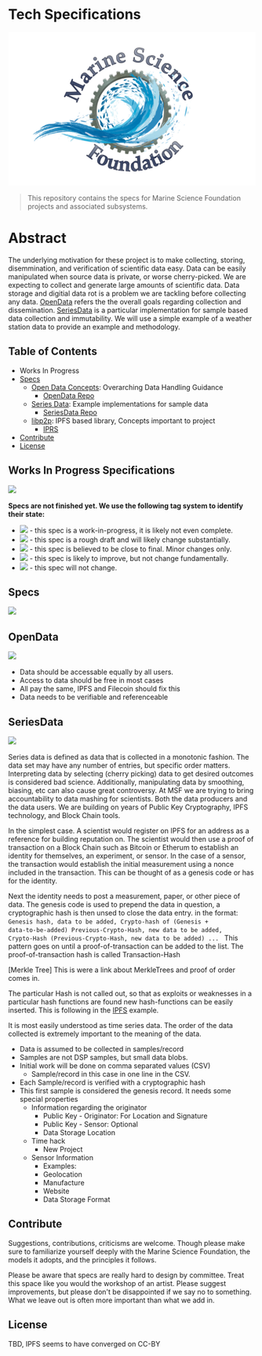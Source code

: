 # Tech Specifications
![](media-artifacts/MSF_Fishsmall.png)
> This repository contains the specs for Marine Science Foundation projects and associated subsystems.

# Abstract
The underlying motivation for these project is to make collecting, storing, disemmination, and verification of scientific data easy. Data can be easily manipulated when source data is private, or worse cherry-picked. We are expecting to collect and generate large amounts of scientific data. Data storage and digitial data rot is a problem we are tackling before collecting any data. [OpenData](#OpenData) refers the the overall goals regarding collection and dissemination. [SeriesData](#SeriesData) is a particular implementation for sample based data collection and immutability. We will use a simple example of a weather station data to provide an example and methodology. 

## Table of Contents

- Works In Progress
- [Specs](#specs)
  - [Open Data Concepts](#OpenData): Overarching Data Handling Guidance
    - [OpenData Repo](https://github.com/MarineScienceFoundation/SeriesData)
  - [Series Data](#SeriesData): Example implementations for sample data
    - [SeriesData Repo](https://github.com/MarineScienceFoundation/SeriesData)
  - [libp2p](https://github.com/libp2p/specs): IPFS based library, Concepts important to project 
    - [IPRS](https://github.com/libp2p/specs/blob/master/IPRS.md)
- [Contribute](#contribute)
- [License](#license)

## Works In Progress Specifications
[![](https://img.shields.io/badge/made%20by-Marine%20Science%20Foudation-blue.svg?style=flat-square)](http://github.com/MarineScienceFoundation)

**Specs are not finished yet. We use the following tag system to identify their state:**

- ![](https://img.shields.io/badge/status-wip-orange.svg?style=flat-square) - this spec is a work-in-progress, it is likely not even complete.
- ![](https://img.shields.io/badge/status-draft-yellow.svg?style=flat-square) - this spec is a rough draft and will likely change substantially.
- ![](https://img.shields.io/badge/status-reliable-green.svg?style=flat-square) - this spec is believed to be close to final. Minor changes only.
- ![](https://img.shields.io/badge/status-stable-brightgreen.svg?style=flat-square) - this spec is likely to improve, but not change fundamentally.
- ![](https://img.shields.io/badge/status-permanent-blue.svg?style=flat-square) - this spec will not change.
## Specs 
![](https://img.shields.io/badge/status-wip-orange.svg?style=flat-square) 
## OpenData 
![](https://img.shields.io/badge/status-wip-orange.svg?style=flat-square) 
- Data should be accessable equally by all users. 
- Access to data should be free in most cases
- All pay the same, IPFS and Filecoin should fix this
- Data needs to be verifiable and referenceable 

## SeriesData 
![](https://img.shields.io/badge/status-wip-orange.svg?style=flat-square)

Series data is defined as data that is collected in a monotonic fashion. The data set may have any number of entries, but specific order matters. Interpreting data by selecting (cherry picking) data to get desired outcomes is considered bad science. Additionally, manipulating data by smoothing, biasing, etc can also cause great controversy. At MSF we are trying to bring accountability to data mashing for scientists. Both the data producers and the data users. We are building on years of Public Key Cryptography, IPFS technology, and Block Chain tools. 

In the simplest case. A scientist would register on IPFS for an address as a reference for building reputation on. The scientist would then use a proof of transaction on a Block Chain such as Bitcoin or Etherum to establish an identity for themselves, an experiment, or sensor. In the case of a sensor, the transaction would establish the initial measurement using a nonce included in the transaction. This can be thought of as a genesis code or has for the identity. 

Next the identity needs to post a measurement, paper, or other piece of data. The genesis code is used to prepend the data in question, a cryptographic hash is then unsed to close the data entry. in the format:
<code>
  Genesis hash, data to be added, Crypto-hash of (Genesis + data-to-be-added)
  Previous-Crypto-Hash, new data to be added, Crypto-Hash (Previous-Crypto-Hash, new data to be added) 
  ... 
</code>
This pattern goes on until a proof-of-transaction can be added to the list. The proof-of-transaction hash is called Transaction-Hash 

[Merkle Tree] This is were a link about MerkleTrees and proof of order comes in. 

The particular Hash is not called out, so that as exploits or weaknesses in a particular hash functions are found new hash-functions can be easily inserted. This is following in the [IPFS](ipfs.io) example.  

It is most easily understood as time series data. The order of the data collected is extremely important to the meaning of the data. 

- Data is assumed to be collected in samples/record
- Samples are not DSP samples, but small data blobs. 
- Initial work will be done on comma separated values (CSV) 
  - Sample/record in this case in one line in the CSV. 
- Each Sample/record is verified with a cryptographic hash
- This first sample is considered the genesis record. It needs some special properties
  - Information regarding the originator
    - Public Key - Originator: For Location and Signature
    - Public Key - Sensor: Optional
    - Data Storage Location
  - Time hack 
    - New Project 
  - Sensor Information
    - Examples:
    - Geolocation
    - Manufacture
    - Website
    - Data Storage Format
    
## Contribute

Suggestions, contributions, criticisms are welcome. Though please make sure to familiarize yourself deeply with the Marine Science Foundation, the models it adopts, and the principles it follows.

Please be aware that specs are really hard to design by committee. Treat this space like you would the workshop of an artist. Please suggest improvements, but please don't be disappointed if we say no to something. What we leave out is often more important than what we add in.

## License
TBD, IPFS seems to have converged on CC-BY
